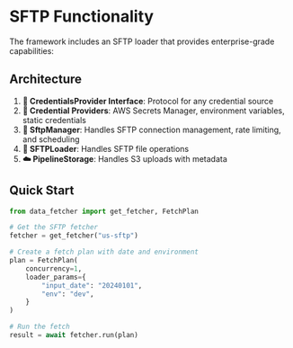 # SFTP Functionality

The framework includes an SFTP loader that provides enterprise-grade capabilities:

## Architecture

1. **🔐 CredentialsProvider Interface**: Protocol for any credential source
2. **🔑 Credential Providers**: AWS Secrets Manager, environment variables, static credentials
3. **📁 SftpManager**: Handles SFTP connection management, rate limiting, and scheduling
4. **📄 SFTPLoader**: Handles SFTP file operations
5. **☁️ PipelineStorage**: Handles S3 uploads with metadata

## Quick Start

```python
from data_fetcher import get_fetcher, FetchPlan

# Get the SFTP fetcher
fetcher = get_fetcher("us-sftp")

# Create a fetch plan with date and environment
plan = FetchPlan(
    concurrency=1,
    loader_params={
        "input_date": "20240101",
        "env": "dev",
    }
)

# Run the fetch
result = await fetcher.run(plan)
```
